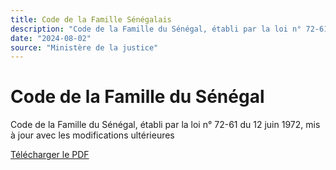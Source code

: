 ```yaml
---
title: Code de la Famille Sénégalais
description: "Code de la Famille du Sénégal, établi par la loi n° 72-61 du 12 juin 1972, mis à jour avec les modifications ultérieures"
date: "2024-08-02"
source: "Ministère de la justice"
---
```


# Code de la Famille du Sénégal

Code de la Famille du Sénégal, établi par la loi n° 72-61 du 12 juin 1972, mis à jour avec les modifications ultérieures

<a href="/code-general/CODE-DE-LA-FAMILLE-SENEGAL.pdf" target="_blank">Télécharger le PDF</a> <span class="i-heroicons-arrow-top-right-on-square"></span>
